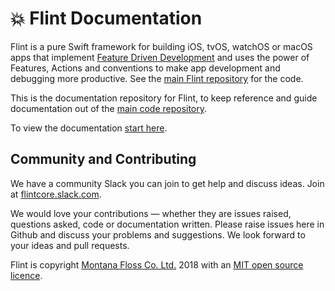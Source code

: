 # 💥 Flint Documentation

Flint is a pure Swift framework for building iOS, tvOS, watchOS or macOS apps that implement [Feature Driven Development](http://montanafloss.co/feature-driven-development) and uses the power of Features, Actions and conventions to make app development and debugging more productive. See the [main Flint repository](https://github.com/MontanaFlossCo/Flint) for the code.

This is the documentation repository for Flint, to keep reference and guide documentation out of the [main code repository](https://github.com/MontanaFlossCo/Flint).

To view the documentation [start here](index.md).

## Community and Contributing

We have a community Slack you can join to get help and discuss ideas. Join at [flintcore.slack.com](https://join.slack.com/t/flintcore/shared_invite/enQtMzUwOTU4NTU0OTYwLWMxYTNiOTNjNmVkOTM3ZDgwNzZiNzJiNmE2NWUyMzUzMjg3ZTg4YjNmMjdhYmZkYTlmYmI2ZDQ5NjU0ZmQ3ZjU).

We would love your contributions — whether they are issues raised, questions asked, code or documentation written. Please raise issues here in Github and discuss your problems and suggestions. We look forward to your ideas and pull requests.

Flint is copyright [Montana Floss Co. Ltd.](http://montanafloss.co) 2018 with an [MIT open source licence](LICENSE).
